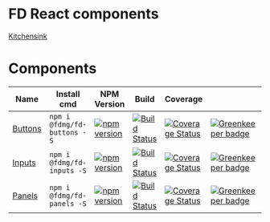 # FD React components
[Kitchensink](https://fdmediagroep.github.io/fd-react-components/)

# Components
| Name                                                                | Install cmd                      | NPM Version                                                                                                              | Build                                                                                                                                                             | Coverage                                                                                                                                                                                               |                                                                                                                          |
| ------------------------------------------------------------------- | -------------------------------- | ------------------------------------------------------------------------------------------------------------------------ | ----------------------------------------------------------------------------------------------------------------------------------------------------------------- | ------------------------------------------------------------------------------------------------------------------------------------------------------------------------------------------------------ | ------------------------------------------------------------------------------------------------------------------------ |
| [Buttons](https://github.com/FDMediagroep/fd-ts-react-buttons)      | `npm i @fdmg/fd-buttons -S`      | [![npm version](https://badge.fury.io/js/%40fdmg%2Ffd-buttons.svg)](https://badge.fury.io/js/%40fdmg%2Ffd-buttons)       | [![Build Status](https://travis-ci.org/FDMediagroep/fdmg-ts-react-h2.svg?branch=master)](https://travis-ci.org/FDMediagroep/fdmg-ts-react-h2)                     | [![Coverage Status](https://coveralls.io/repos/github/FDMediagroep/fd-ts-react-buttons/badge.svg?branch=master)](https://coveralls.io/github/FDMediagroep/fd-ts-react-buttons?branch=master)           | [![Greenkeeper badge](https://badges.greenkeeper.io/FDMediagroep/fd-ts-react-buttons.svg)](https://greenkeeper.io/)      |
| [Inputs](https://github.com/FDMediagroep/fd-ts-react-inputs)        | `npm i @fdmg/fd-inputs -S`       | [![npm version](https://badge.fury.io/js/%40fdmg%2Ffd-inputs.svg)](https://badge.fury.io/js/%40fdmg%2Ffd-inputs)         | [![Build Status](https://travis-ci.org/FDMediagroep/fdmg-ts-react-h1.svg?branch=master)](https://travis-ci.org/FDMediagroep/fdmg-ts-react-h1)                     | [![Coverage Status](https://coveralls.io/repos/github/FDMediagroep/fd-ts-react-inputs/badge.svg?branch=master)](https://coveralls.io/github/FDMediagroep/fd-ts-react-inputs?branch=master)             | [![Greenkeeper badge](https://badges.greenkeeper.io/FDMediagroep/fd-ts-react-inputs.svg)](https://greenkeeper.io/)       |
| [Panels](https://github.com/FDMediagroep/fd-ts-react-panels)        | `npm i @fdmg/fd-panels -S`       | [![npm version](https://badge.fury.io/js/%40fdmg%2Ffd-panels.svg)](https://badge.fury.io/js/%40fdmg%2Ffd-panels)         | [![Build Status](https://travis-ci.org/FDMediagroep/fdmg-ts-react-anchor.svg?branch=master)](https://travis-ci.org/FDMediagroep/fdmg-ts-react-anchor)             | [![Coverage Status](https://coveralls.io/repos/github/FDMediagroep/fd-ts-react-panels/badge.svg?branch=master)](https://coveralls.io/github/FDMediagroep/fd-ts-react-panels?branch=master)             | [![Greenkeeper badge](https://badges.greenkeeper.io/FDMediagroep/fd-ts-react-panels.svg)](https://greenkeeper.io/)       |
